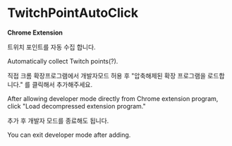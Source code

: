 # TwitchPointAutoClick

**Chrome Extension**

트위치 포인트를 자동 수집 합니다.

Automatically collect Twitch points(?).


직접 크롬 확장프로그램에서 개발자모드 허용 후 "압축해제된 확장 프로그램을 로드합니다." 를 클릭해서 추가해주세요.

After allowing developer mode directly from Chrome extension program, click "Load decompressed extension program."


추가 후 개발자 모드를 종료해도 됩니다.

You can exit developer mode after adding.
